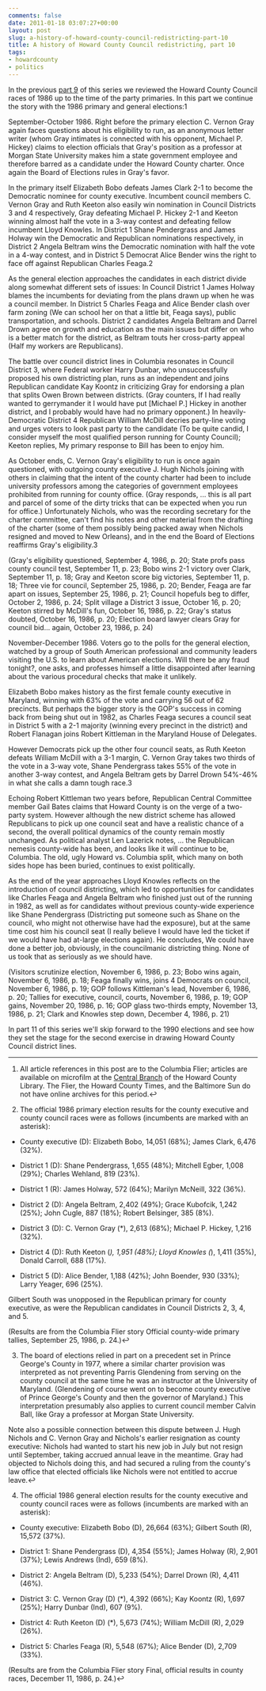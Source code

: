 ```yaml
---
comments: false
date: 2011-01-18 03:07:27+00:00
layout: post
slug: a-history-of-howard-county-council-redistricting-part-10
title: A history of Howard County Council redistricting, part 10
tags:
- howardcounty
- politics
---
```


In the previous [part 9](/2011/01/17/a-history-of-howard-county-council-redistricting-part-9/) of this series we reviewed the Howard County Council races of 1986 up to the time of the party primaries. In this part we continue the story with the 1986 primary and general elections:1

September-October 1986. Right before the primary election C. Vernon Gray again faces questions about his eligibility to run, as an anonymous letter writer (whom Gray intimates is connected with his opponent, Michael P. Hickey) claims to election officials that Gray's position as a professor at Morgan State University makes him a state government employee and therefore barred as a candidate under the Howard County charter. Once again the Board of Elections rules in Gray's favor.

In the primary itself Elizabeth Bobo defeats James Clark 2-1 to become the Democratic nominee for county executive. Incumbent council members C. Vernon Gray and Ruth Keeton also easily win nomination in Council Districts 3 and 4 respectively, Gray defeating Michael P. Hickey 2-1 and Keeton winning almost half the vote in a 3-way contest and defeating fellow incumbent Lloyd Knowles. In District 1 Shane Pendergrass and James Holway win the Democratic and Republican nominations respectively, in District 2 Angela Beltram wins the Democratic nomination with half the vote in a 4-way contest, and in District 5 Democrat Alice Bender wins the right to face off against Republican Charles Feaga.2

As the general election approaches the candidates in each district divide along somewhat different sets of issues: In Council District 1 James Holway blames the incumbents for deviating from the plans drawn up when he was a council member. In District 5 Charles Feaga and Alice Bender clash over farm zoning (We can school her on that a little bit, Feaga says), public transportation, and schools. District 2 candidates Angela Beltram and Darrel Drown agree on growth and education as the main issues but differ on who is a better match for the district, as Beltram touts her cross-party appeal (Half my workers are Republicans).

The battle over council district lines in Columbia resonates in Council District 3, where Federal worker Harry Dunbar, who unsuccessfully proposed his own districting plan, runs as an independent and joins Republican candidate Kay Koontz in criticizing Gray for endorsing a plan that splits Owen Brown between districts. (Gray counters, If I had really wanted to gerrymander it I would have put [Michael P.] Hickey in another district, and I probably would have had no primary opponent.) In heavily-Democratic District 4 Republican William McDill decries party-line voting and urges voters to look past party to the candidate (To be quite candid, I consider myself the most qualified person running for County Council); Keeton replies, My primary response to Bill has been to enjoy him.

As October ends, C. Vernon Gray's eligibility to run is once again questioned, with outgoing county executive J. Hugh Nichols joining with others in claiming that the intent of the county charter had been to include university professors among the categories of government employees prohibited from running for county office. (Gray responds, ... this is all part and parcel of some of the dirty tricks that can be expected when you run for office.) Unfortunately Nichols, who was the recording secretary for the charter committee, can't find his notes and other material from the drafting of the charter (some of them possibly being packed away when Nichols resigned and moved to New Orleans), and in the end the Board of Elections reaffirms Gray's eligibility.3

(Gray's eligibility questioned, September 4, 1986, p. 20; State profs pass county council test, September 11, p. 23; Bobo wins 2-1 victory over Clark, September 11, p. 18;  Gray and Keeton score big victories, September 11, p. 18; Three vie for council, September 25, 1986, p. 20; Bender, Feaga are far apart on issues, September 25, 1986, p. 21; Council hopefuls beg to differ, October 2, 1986, p. 24; Split village a District 3 issue, October 16, p. 20; Keeton stirred by McDill's fun, October 16, 1986, p. 22; Gray's status doubted, October 16, 1986, p. 20; Election board lawyer clears Gray for council bid... again, October 23, 1986, p. 24)

November-December 1986. Voters go to the polls for the general election, watched by a group of South American professional and community leaders visiting the U.S. to learn about American elections. Will there be any fraud tonight?, one asks, and professes himself a little disappointed after learning about the various procedural checks that make it unlikely.

Elizabeth Bobo makes history as the first female county executive in Maryland, winning with 63% of the vote and carrying 56 out of 62 precincts. But perhaps the bigger story is the GOP's success in coming back from being shut out in 1982, as Charles Feaga secures a council seat in District 5 with a 2-1 majority (winning every precinct in the district) and Robert Flanagan joins Robert Kittleman in the Maryland House of Delegates.

However Democrats pick up the other four council seats, as Ruth Keeton defeats William McDill with a 3-1 margin, C. Vernon Gray takes two thirds of the vote in a 3-way vote, Shane Pendergrass takes 55% of the vote in another 3-way contest, and Angela Beltram gets by Darrel Drown 54%-46% in what she calls a damn tough race.3

Echoing Robert Kittleman two years before, Republican Central Committee member Gail Bates claims that Howard County is on the verge of a two-party system. However although the new district scheme has allowed Republicans to pick up one council seat and have a realistic chance of a second, the overall political dynamics of the county remain mostly unchanged. As political analyst Len Lazerick notes, ... the Republican nemesis county-wide has been, and looks like it will continue to be, Columbia. The old, ugly Howard vs. Columbia split, which many on both sides hope has been buried, continues to exist politically.

As the end of the year approaches Lloyd Knowles reflects on the introduction of council districting, which led to opportunities for candidates like Charles Feaga and Angela Beltram who finished just out of the running in 1982, as well as for candidates without previous county-wide experience like Shane Pendergrass (Districting put someone such as Shane on the council, who might not otherwise have had the exposure), but at the same time cost him his council seat (I really believe I would have led the ticket if we would have had at-large elections again). He concludes, We could have done a better job, obviously, in the councilmanic districting thing. None of us took that as seriously as we should have.

(Visitors scrutinize election, November 6, 1986, p. 23; Bobo wins again, November 6, 1986, p. 18; Feaga finally wins, joins 4 Democrats on council, November 6, 1986, p. 19; GOP follows Kittleman's lead, November 6, 1986, p. 20; Tallies for executive, council, courts, November 6, 1986, p. 19; GOP gains, November 20, 1986, p. 16; GOP glass two-thirds empty, November 13, 1986, p. 21; Clark and Knowles step down, December 4, 1986, p. 21)

In part 11 of this series we'll skip forward to the 1990 elections and see how they set the stage for the second exercise in drawing Howard County Council district lines.



* * *



1. All article references in this post are to the Columbia Flier; articles are available on microfilm at the [Central Branch](http://www.hclibrary.org/index.php?page=56) of the Howard County Library. The Flier, the Howard County Times, and the Baltimore Sun do not have online archives for this period.↩

2. The official 1986 primary election results for the county executive and county council races were as follows (incumbents are marked with an asterisk):




  * County executive (D): Elizabeth Bobo, 14,051 (68%); James Clark, 6,476 (32%).


  * District 1 (D): Shane Pendergrass, 1,655 (48%); Mitchell Egber, 1,008 (29%); Charles Wehland, 819 (23%).


  * District 1 (R): James Holway, 572 (64%); Marilyn McNeill, 322 (36%).


  * District 2 (D): Angela Beltram, 2,402 (49%); Grace Kubofcik, 1,242 (25%); John Cugle, 887 (18%); Robert Belsinger, 385 (8%).


  * District 3 (D): C. Vernon Gray (*), 2,613 (68%); Michael P. Hickey, 1,216 (32%).


  * District 4 (D): Ruth Keeton (*), 1,951 (48%); Lloyd Knowles (*), 1,411 (35%), Donald Carroll, 688 (17%).


  * District 5 (D): Alice Bender, 1,188 (42%); John Boender, 930 (33%); Larry Yeager, 696 (25%).


Gilbert South was unopposed in the Republican primary for county executive, as were the Republican candidates in Council Districts 2, 3, 4, and 5.

(Results are from the Columbia Flier story Official county-wide primary tallies, September 25, 1986, p. 24.)↩

3. The board of elections relied in part on a precedent set in Prince George's County in 1977, where a similar charter provision was interpreted as not preventing Parris Glendening from serving on the county council at the same time he was an instructor at the University of Maryland. (Glendening of course went on to become county executive of Prince George's County and then the governor of Maryland.) This interpretation presumably also applies to current council member Calvin Ball, like Gray a professor at Morgan State University.

Note also a possible connection between this dispute between J. Hugh Nichols and C. Vernon Gray and Nichols's earlier resignation as county executive: Nichols had wanted to start his new job in July but not resign until September, taking accrued annual leave in the meantime. Gray had objected to Nichols doing this, and had secured a ruling from the county's law office that elected officials like Nichols were not entitled to accrue leave.↩

4. The official 1986 general election results for the county executive and county council races were as follows (incumbents are marked with an asterisk):




  * County executive: Elizabeth Bobo (D), 26,664 (63%); Gilbert South (R), 15,572 (37%).


  * District 1: Shane Pendergrass (D), 4,354 (55%); James Holway (R), 2,901 (37%); Lewis Andrews (Ind), 659 (8%).


  * District 2: Angela Beltram (D), 5,233 (54%); Darrel Drown (R), 4,411 (46%).


  * District 3: C. Vernon Gray (D) (*), 4,392 (66%); Kay Koontz (R), 1,697 (25%); Harry Dunbar (Ind), 607 (9%).


  * District 4: Ruth Keeton (D) (*), 5,673 (74%); William McDill (R), 2,029 (26%).


  * District 5: Charles Feaga (R), 5,548 (67%); Alice Bender (D), 2,709 (33%).


(Results are from the Columbia Flier story Final, official results in county races, December 11, 1986, p. 24.)↩
